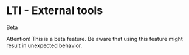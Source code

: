 # LTI - External tools

Beta

Attention! This is a beta feature. Be aware that using this feature might
result in unexpected behavior.

